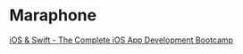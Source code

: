 # Maraphone
[iOS &amp; Swift - The Complete iOS App Development Bootcamp](https://www.udemy.com/course/ios-13-app-development-bootcamp/)
